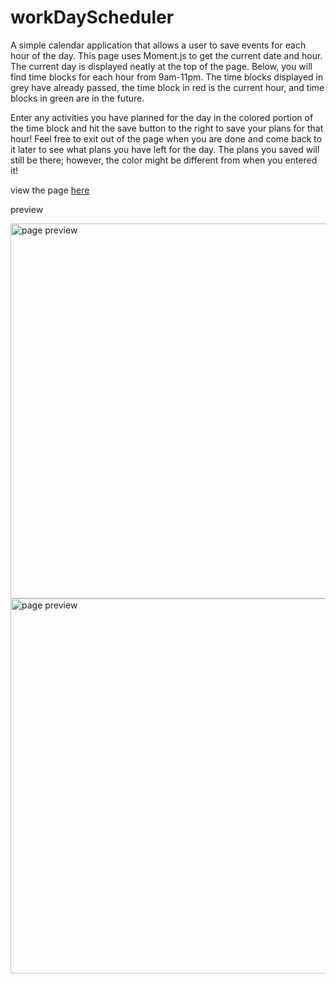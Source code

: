 # workDayScheduler
A simple calendar application that allows a user to save events for each hour of the day. This page uses Moment.js to get the current date and hour. The current day is displayed neatly at the top of the page. Below, you will find time blocks for each hour from 9am-11pm. The time blocks displayed in grey have already passed, the time block in red is the current hour, and time blocks in green are in the future.

Enter any activities you have planned for the day in the colored portion of the time block and hit the save button to the right to save your plans for that hour! Feel free to exit out of the page when you are done and come back to it later to see what plans you have left for the day. The plans you saved will still be there; however, the color might be different from when you entered it!

view the page <a href="https://cartaud.github.io/workDayScheduler/" target="_blank">here</a>

preview 

<img width="600px" src="" alt="page preview">

<img width="600px" src="" alt="page preview">


